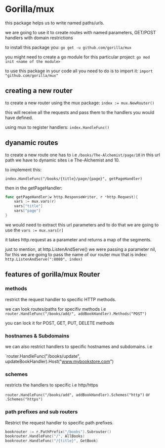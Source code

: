 # Gorilla/mux

this package helps us to write named paths/urls.

we are going to use it to create routes with named parameters, GET/POST handlers with domain restrictions

to install this package you: `go get -u github.com/gorilla/mux`

you might need to create a go module for this particular project: `go mod init <name of the module>`

to use this package in your code all you need to do is to import it: `import "github.com/gorilla/mux"`

## creating a new router

to create a new router using the mux package: `index := mux.NewRouter()`

this will receive all the requests and pass them to the handlers you would have defined.

using mux to register handlers: `index.HandleFunc()`

## dyanamic routes

to create a new route one has to i.e `/books/The-Alchemist/page/10` in this url path we have to dynamic sites i.e The-Alchemist and 10.

to implement this:

`index.HandleFunc("/books/{title}/page/{page}", getPageHandler)`

then in the getPageHandler:

```go
func getPageHandler(w http.ResponseWriter, r *http.Request){
    vars := mux.vars(r)
    vars["title"]
    vars["page"]
}
```

we would need to extract this url parameters and to do that we are going to use the `vars := mux.vars[r]`

it takes http.request as a parameter and returns a map of the segments.


just to mention, at http.ListenAndServe() we were passing a parameter nil, for this we are going to pass the name of our router mux that is index: `http.ListenAndServe(":8080", index)`

## features of gorilla/mux Router

### methods

restrict the request handler to specific HTTP methods.

we can look routes/paths for specifiv methods i.e `router.HandleFunc("/books/add/", addBookHandler).Methods("POST")`

you can lock it for POST, GET, PUT, DELETE methods

### hostnames & Subdomains

we can also restrict handlers to specific hostnames and subdomains. i.e

`router.HandleFunc("/books/update", updateBookHandler).Host("www.mybookstore.com")

### schemes

restricts the handlers to specific i.e http/https

`router.HandleFunc("/books/add", addBookHandler).Schemes("http")` or `.Schemes("https")`

### path prefixes and sub routers

Restrict the request handler to specific path prefixes.

```go
bookrouter := r.PathPrefix("/books").Subrouter()
bookrouter.HandleFunc("/", AllBooks)
bookrouter.HandleFunc("/{title}", GetBook)
```

